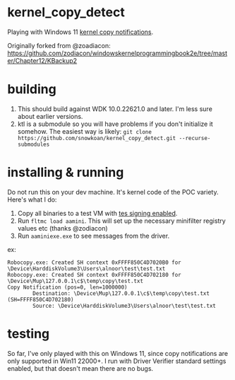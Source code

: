 # kernel_copy_detect
Playing with Windows 11 [kernel copy notifications](https://learn.microsoft.com/en-us/windows-hardware/drivers/ifs/km-file-copy).

Originally forked from @zoadiacon: https://github.com/zodiacon/windowskernelprogrammingbook2e/tree/master/Chapter12/KBackup2

# building
1. This should build against WDK 10.0.22621.0 and later. I'm less sure about earlier versions.
2. ktl is a submodule so you will have problems if you don't initialize it somehow. The easiest way is likely: `git clone https://github.com/snowkoan/kernel_copy_detect.git --recurse-submodules`

# installing & running
Do not run this on your dev machine. It's kernel code of the POC variety. Here's what I do:

1. Copy all binaries to a test VM with [tes signing enabled](https://learn.microsoft.com/en-us/windows-hardware/drivers/install/the-testsigning-boot-configuration-option).
2. Run `fltmc load aamini`. This will set up the necessary minifilter registry values etc (thanks @zodiacon)
3. Run `aaminiexe.exe` to see messages from the driver.

ex:

```
Robocopy.exe: Created SH context 0xFFFF850C4D7020B0 for \Device\HarddiskVolume3\Users\alnoor\test\test.txt
Robocopy.exe: Created SH context 0xFFFF850C4D702180 for \Device\Mup\127.0.0.1\c$\temp\copy\test.txt
Copy Notification (pos=0, len=1000000)
        Destination: \Device\Mup\127.0.0.1\c$\temp\copy\test.txt (SH=FFFF850C4D702180)
        Source: \Device\HarddiskVolume3\Users\alnoor\test\test.txt
```

# testing
So far, I've only played with this on Windows 11, since copy notifications are only supported in Win11 22000+. I run with Driver Verifier standard settings enabled, but that doesn't mean there are no bugs.

